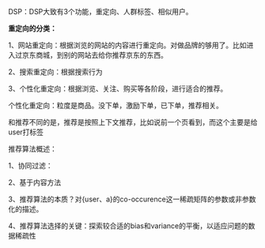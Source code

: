 DSP：DSP大致有3个功能，重定向、人群标签、相似用户。

**重定向的分类：**

1、网站重定向：根据浏览的网站的内容进行重定向。对做品牌的够用了。比如进入过京东商城，到别的网站去给你推荐京东的东西。

2、搜索重定向：根据搜索行为

3、个性化重定向：根据浏览、关注、购买等各阶段，进行适合的推荐。

个性化重定向：粒度是商品。没下单，激励下单，已下单，推荐相关。

和推荐不同的是，推荐是按照上下文推荐，比如说前一个页看到，而这个主要是给user打标签

推荐算法概述：

1、协同过滤：

2、基于内容方法

3、推荐算法的本质？对{user、a}的co-occurence这一稀疏矩阵的参数或非参数化的描述。

4、推荐算法选择的关键：探索较合适的bias和variance的平衡，以适应问题的数据稀疏性

